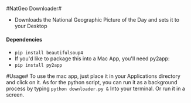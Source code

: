 #NatGeo Downloader#

* Downloads the National Geographic Picture of the Day and sets it to your Desktop  

#### Dependencies ####
* `pip install beautifulsoup4`
* If you'd like to package this into a Mac App, you'll need py2app:
* `pip install py2app`


#Usage#
To use the mac app, just place it in your Applications directory and click on it. As for the python script, you can run it as a background process by typing
`python downloader.py &` Into your terminal. Or run it in a screen.
